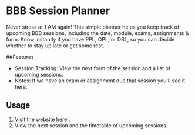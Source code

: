 # BBB Session Planner
Never stress at 1 AM again! This simple planner helps you keep track of upcoming BBB sessions, including the date, module, exams, assignments & form. Know instantly if you have PPL, OPL, or DSL, so you can decide whether to stay up late or get some rest.


##Features
* Session Tracking: View the next form of the session and a list of upcoming sessions.
* Notes: If we have an exam or assignment due that session you'll see it here.

## Usage
1. [Visit the website here!](https://florianruby.github.io/I23d-BBB-Unterrichts-Planner/).
2. View the next session and the timetable of upcoming sessions.
